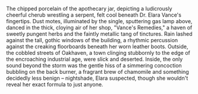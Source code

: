 The chipped porcelain of the apothecary jar, depicting a ludicrously cheerful cherub wrestling a serpent, felt cool beneath Dr. Elara Vance's fingertips.  Dust motes, illuminated by the single, sputtering gas lamp above, danced in the thick, cloying air of her shop, "Vance's Remedies," a haven of sweetly pungent herbs and the faintly metallic tang of tinctures.  Rain lashed against the tall, gothic windows of the building, a rhythmic percussion against the creaking floorboards beneath her worn leather boots.  Outside, the cobbled streets of Oakhaven, a town clinging stubbornly to the edge of the encroaching industrial age, were slick and deserted.  Inside, the only sound beyond the storm was the gentle hiss of a simmering concoction bubbling on the back burner, a fragrant brew of chamomile and something decidedly less benign – nightshade, Elara suspected, though she wouldn't reveal her exact formula to just anyone.

